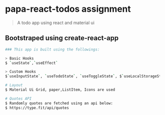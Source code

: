 # papa-react-todos assignment

> A todo app using react and material ui

## Bootstraped using create-react-app

``` bash
### This app is built using the followings:

> Basic Hooks
$ `useState`,`useEffect`

> Custom Hooks
$`useInputState`, `useTodoState`, `useToggleState`, $`useLocalStorageState`,`useRandomQuoteState`

# Layout
$ Material Ui Grid, paper,ListItem, Icons are used

# Quotes API
$ Randomly quotes are fetched using an api below:
$ https://type.fit/api/quotes

```
